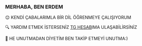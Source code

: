 ### MERHABA, BEN ERDEM


😌 KENDİ ÇABALARIMLA BİR DİL ÖĞRENMEYE ÇALIŞIYORUM

🔍 YARDIM ETMEK İSTERSENİZ [TG HESAB](https://t.me/onlinewof)IMA ULAŞABİLİRSİNİZ

🥳 HE UNUTMADAN DİYETİM BEN TAKİP ETMEYİ UNUTMA:)
